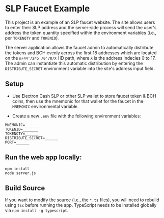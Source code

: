 # SLP Faucet Example

This project is an example of an SLP faucet website.  The site allows users to enter their SLP address and the server-side process will send the user's address the token quantity specified within the environment variables (i.e., per `TOKENQTY` and `TOKENID`).  

The server application allows the faucet admin to automatically distribute the tokens and BCH evenly across the first 18 addresses which are located on the `m/44'/245'/0'/0/X` HD path, where `X` is the address indecies 0 to 17.  The admin can instantiate this automatic distribution by entering the `DISTRIBUTE_SECRET` environment variable into the site's address input field.

## Setup

* Use Electron Cash SLP or other SLP wallet to store faucet token & BCH coins, then use the mnemonic for that wallet for the faucet in the `MNEMONIC` environmental variable.

* Create a new `.env` file with the following environment variables:
```
MNEMONIC=______
TOKENID=_______
TOKENQTY=______
DISTRIBUTE_SECRET=______
PORT=______
```

## Run the web app locally:

```
npm install
node server.js
```

## Build Source

If you want to modify the source (i.e., the `*.ts` files), you will need to rebuild using `tsc` before running the app.  TypeScript needs to be installed globally via `npm install -g typescript`.
